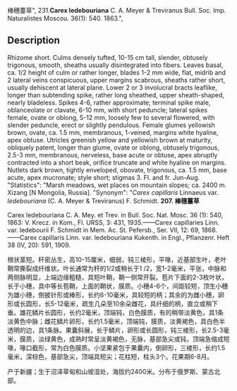 棒穗薹草",
231.**Carex ledebouriana** C. A. Meyer & Treviranus Bull. Soc. Imp. Naturalistes Moscou. 36(1): 540. 1863.",

## Description
Rhizome short. Culms densely tufted, 10-15 cm tall, slender, obtusely trigonous, smooth, sheaths usually disintegrated into fibers. Leaves basal, ca. 1/2 height of culm or rather longer, blades 1-2 mm wide, flat, midrib and 2 lateral veins conspicuous, upper margins scabrous, sheaths rather short, usually dehiscent at lateral plane. Lower 2 or 3 involucral bracts leaflike, longer than subtending spike, rather long sheathed, upper sheath-shaped, nearly bladeless. Spikes 4-6, rather approximate; terminal spike male, oblanceolate or clavate, 6-10 mm, with short peduncle; lateral spikes female, ovate or oblong, 5-12 mm, loosely few to several flowered, with slender peduncle, erect or slightly pendulous. Female glumes yellowish brown, ovate, ca. 1.5 mm, membranous, 1-veined, margins white hyaline, apex obtuse. Utricles greenish yellow and yellowish brown at maturity, obliquely patent, longer than glume, ovate or oblong, obtusely trigonous, 2.5-3 mm, membranous, nerveless, base acute or obtuse, apex abruptly contracted into a short beak, orifice truncate and white hyaline on margins. Nutlets dark brown, tightly enveloped, obovate, trigonous, ca. 1.5 mm, base acute, apex mucronate; style short; stigmas 3. Fl. and fr. Jun-Aug.
  "Statistics": "Marsh meadows, wet places on mountain slopes; ca. 2400 m. Xizang [N Mongolia, Russia].
  "Synonym": "*Carex capillaris* Linnaeus var. *ledebouriana* (C. A. Meyer &amp; Treviranus) F. Schmidt.
**207. 棒穗薹草**

Carex ledebouriana C. A. Mey. et Trev. in Bull. Soc. Nat. Mosc. 36 (1): 540, 1863: V. Krecz. in Kom., Fl. URSS, 3: 431, 1935.——Carex capillaries Linn. var. ledebourii F. Schmidt in Mem. Ac. St. Pefersb., Ser. VII, 12: 69, 1868. ——Carex capillaris Linn. var. ledebouriana Kukenth. in Engl., Pflanzenr. Heft 38 (IV, 20): 591, 1909.

根状茎短。秆密丛生，高10-15厘米，细弱，钝三棱形，平喙，近基部生叶，老叶鞘常撕裂成纤维状。叶长通常为秆的1/2或稍长于1 /2，宽1-2毫米，平张，中脉和两侧脉明显，上端边缘粗糙，具短叶鞘，鞘一侧常开裂。苞片下面的2-3枚叶状，长于小穗，具中等长苞鞘，上面的鞘状，膜质。小穗4-6个，间距较短，顶生小穗为雄小穗，倒披针形或棒形，长约6-10毫米，具较短的柄；其余的为雌小穗，卵形或长圆形，长5-12毫米，疏生几朵至10余朵雌花，具纤细的柄，直立或稍下垂。雄花鳞片长圆形，长约2毫米，顶端钝，白色膜质，有的稍带淡黄色，具1条淡黄色中脉；雌花鳞片卵形，长约1.5毫米，顶端钝，膜质，淡黄褐色，具白色半透明的边，具1条脉。果囊斜展，长于鳞片，卵形或长圆形，钝三棱形，长2.5-3毫米，膜质，淡绿黄色，成熟时常呈淡黄褐色，无脉，基部急尖或钝，顶端急缩成短喙，喙口截形，常为白色膜质。小坚果紧包于果囊内，倒卵形，三棱形，长约1.5毫米，深棕色，基部急尖，顶端具短尖；花柱短，柱头3个。花果期6-8月。

产于新疆；生于沼泽草甸和山坡湿处，海拔约2400米。分布于俄罗斯、蒙古北部。
